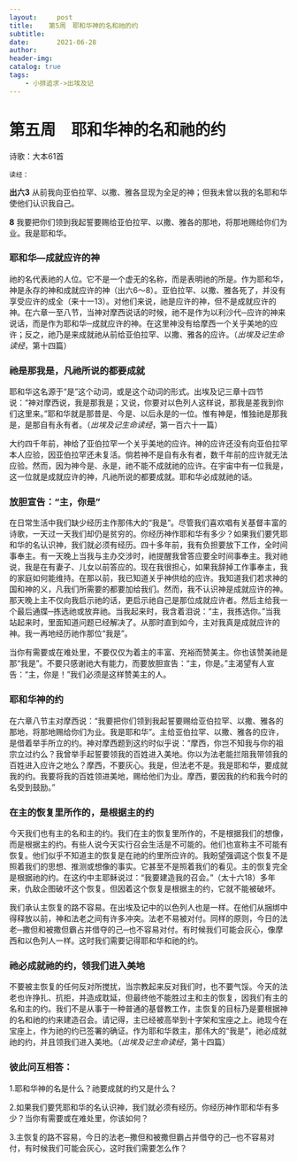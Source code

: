 ```yaml
---
layout:     post
title:    第5周　耶和华神的名和祂的约
subtitle:   
date:       2021-06-28
author:     
header-img: 
catalog: true
tags:
    - 小排追求->出埃及记
---
```


# 第五周　耶和华神的名和祂的约

诗歌：大本61首

`读经：`

**出六3**  从前我向亚伯拉罕、以撒、雅各显现为全足的神；但我未曾以我的名耶和华使他们认识我自己。

**8** 我要把你们领到我起誓要赐给亚伯拉罕、以撒、雅各的那地，将那地赐给你们为业。我是耶和华。

### **耶和华—成就应许的神**

祂的名代表祂的人位。它不是一个虚无的名称，而是表明祂的所是。作为耶和华，神是永存的神和成就应许的神（出六6～8）。亚伯拉罕、以撒、雅各死了，并没有享受应许的成全（来十一13）。对他们来说，祂是应许的神，但不是成就应许的神。在六章一至八节，当神对摩西说话的时候，祂不是作为以利沙代─应许的神来说话，而是作为耶和华─成就应许的神。在这里神没有给摩西一个关乎美地的应许；反之，祂乃是来成就祂从前给亚伯拉罕、以撒、雅各的应许。（*出埃及记生命读经*，第十四篇）

### **祂是那我是，凡祂所说的都要成就**

耶和华这名源于“是”这个动词，或是这个动词的形式。出埃及记三章十四节说：“神对摩西说，我是那我是；又说，你要对以色列人这样说，那我是差我到你们这里来。”耶和华就是那昔是、今是、以后永是的一位。惟有神是，惟独祂是那我是，是那自有永有者。（*出埃及记生命读经*，第一百六十一篇）

大约四千年前，神给了亚伯拉罕一个关乎美地的应许。神的应许还没有向亚伯拉罕本人应验，因亚伯拉罕还未复活。倘若神不是自有永有者，数千年前的应许就无法应验。然而，因为神今是、永是，祂不能不成就祂的应许。在宇宙中有一位我是，这一位就是成就应许的神，凡祂所说的都要成就。耶和华必成就祂的话。

### **放胆宣告：“主，你是”**

在日常生活中我们缺少经历主作那伟大的“我是”。尽管我们喜欢唱有关基督丰富的诗歌，一天过一天我们却仍是贫穷的。你经历神作耶和华有多少？如果我们要凭耶和华的名认识神，我们就必须有经历。四十多年前，我有负担要放下工作，全时间事奉主。有一天晚上当我与主办交涉时，祂提醒我曾答应要全时间事奉主。我对祂说，我是在有妻子、儿女以前答应的。现在我很担心，如果我辞掉工作事奉主，我的家庭如何能维持。在那以前，我已知道关乎神供给的应许。我知道我们若求神的国和神的义，凡我们所需要的都要加给我们。然而，我不认识神是成就应许的神。那天晚上主不仅向我启示祂的话，更启示祂自己是那位成就应许者。然后主给我一个最后通牒─拣选祂或放弃祂。当我起来时，我含着泪说：“主，我拣选你。”当我站起来时，里面知道问题已经解决了。从那时直到如今，主对我真是成就应许的神。我一再地经历祂作那位“我是”。

当你有需要或在难处里，不要仅仅为着主的丰富、充裕而赞美主。你也该赞美祂是那“我是”。不要只感谢祂大有能力，而要放胆宣告：“主，你是。”主渴望有人宣告：“主，你是！”我们必须是这样赞美主的人。

### **耶和华神的约**

在六章八节主对摩西说：“我要把你们领到我起誓要赐给亚伯拉罕、以撒、雅各的那地，将那地赐给你们为业。我是耶和华”。主给亚伯拉罕、以撒、雅各的应许，是借着举手所立的约。神对摩西题到这约时似乎说：“摩西，你岂不知我与你的祖宗立过约么？我曾举手起誓要领我的百姓进入美地。你以为法老能拦阻我带领我的百姓进入应许之地么？摩西，不要灰心。我是，但法老不是。我是耶和华，要成就我的约。我要将我的百姓领进美地，赐给他们为业。摩西，要因我的约和我今时的名受到鼓励。”

### **在主的恢复里所作的，是根据主的约**

今天我们也有主的名和主的约。我们在主的恢复里所作的，不是根据我们的想像，而是根据主的约。有些人说今天实行召会生活是不可能的。他们也宣称主不可能有恢复。他们似乎不知道主的恢复是在祂的约里所应许的。我盼望强调这个恢复不是照着我们的思想、推测或想像的事实。它甚至不是照着我们的看见。主的恢复完全是根据祂的约。在这约中主耶稣说过：“我要建造我的召会。”（太十六18）多年来，仇敌企图破坏这个恢复。但因着这个恢复是根据主的约，它就不能被破坏。

我们承认主恢复的路不容易。在出埃及记中的以色列人也是一样。在他们从捆绑中得释放以前，神和法老之间有许多冲突。法老不易被对付。同样的原则，今日的法老─撒但和被撒但霸占并借夺的己─也不容易对付。有时候我们可能会灰心，像摩西和以色列人一样。这时我们需要记得耶和华和祂的约。

### **祂必成就祂的约，领我们进入美地**

不要被主恢复的任何反对所搅扰，当宗教起来反对我们时，也不要气馁。今天的法老也许挣扎、抗拒，并造成耽延，但最终他不能胜过主和主的恢复，因我们有主的名和主的约。我们不是从事于一种普通的基督教工作，主恢复的目标乃是要根据神的名和祂的约来建造召会。请记得，主已经被高举到十字架和宝座之上。祂现今在宝座上，作为祂的约已签署的确证。作为耶和华救主，那伟大的“我是”，祂必成就祂的约，并且领我们进入美地。（*出埃及记生命读经*，第十四篇） 

### **彼此问互相答：**

1.耶和华神的名是什么？祂要成就的约又是什么？

2.如果我们要凭耶和华的名认识神，我们就必须有经历。你经历神作耶和华有多少？当你有需要或在难处里，你该如何？

3.主恢复的路不容易，今日的法老─撒但和被撒但霸占并借夺的己─也不容易对付，有时候我们可能会灰心，这时我们需要怎么作？
